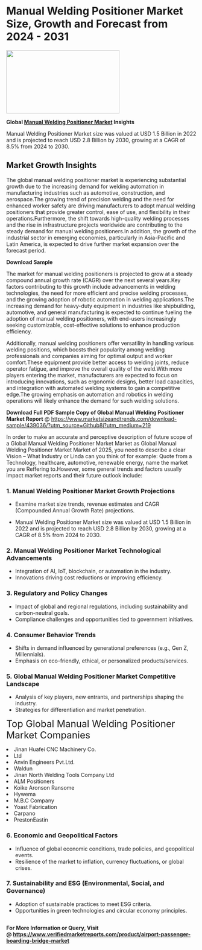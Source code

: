 <H1>Manual Welding Positioner Market Size, Growth and Forecast from 2024 - 2031</H1><img class="aligncenter size-medium wp-image-584254" src="https://thirdeyenews.in/wp-content/uploads/2024/09/Global-Market-Research-300x168.jpeg" alt="" width="300" height="168" /><p><strong>Global&nbsp;<a href="https://www.marketsizeandtrends.com/download-sample/439036/?utm_source=Github8j?utm_medium=219">Manual Welding Positioner Market</a> Insights</strong></p><p>Manual Welding Positioner Market size was valued at USD 1.5 Billion in 2022 and is projected to reach USD 2.8 Billion by 2030, growing at a CAGR of 8.5% from 2024 to 2030.</p><p><h2>Market Growth Insights</h2> <p>The global manual welding positioner market is experiencing substantial growth due to the increasing demand for welding automation in manufacturing industries such as automotive, construction, and aerospace.The growing trend of precision welding and the need for enhanced worker safety are driving manufacturers to adopt manual welding positioners that provide greater control, ease of use, and flexibility in their operations.Furthermore, the shift towards high-quality welding processes and the rise in infrastructure projects worldwide are contributing to the steady demand for manual welding positioners.In addition, the growth of the industrial sector in emerging economies, particularly in Asia-Pacific and Latin America, is expected to drive further market expansion over the forecast period.</p> <p><strong>Download Sample</strong></p> <p>The market for manual welding positioners is projected to grow at a steady compound annual growth rate (CAGR) over the next several years.Key factors contributing to this growth include advancements in welding technologies, the need for more efficient and precise welding processes, and the growing adoption of robotic automation in welding applications.The increasing demand for heavy-duty equipment in industries like shipbuilding, automotive, and general manufacturing is expected to continue fueling the adoption of manual welding positioners, with end-users increasingly seeking customizable, cost-effective solutions to enhance production efficiency.</p> <p>Additionally, manual welding positioners offer versatility in handling various welding positions, which boosts their popularity among welding professionals and companies aiming for optimal output and worker comfort.These equipment provide better access to welding joints, reduce operator fatigue, and improve the overall quality of the weld.With more players entering the market, manufacturers are expected to focus on introducing innovations, such as ergonomic designs, better load capacities, and integration with automated welding systems to gain a competitive edge.The growing emphasis on automation and robotics in welding operations will likely enhance the demand for such welding solutions.</p> <p><span class=""><strong>Download Full PDF Sample Copy of Global Manual Welding Positioner Market Report</strong> @ <a href="https://www.marketsizeandtrends.com/download-sample/439036/?utm_source=Github8j?utm_medium=219" target="_blank">https://www.marketsizeandtrends.com/download-sample/439036/?utm_source=Github8j?utm_medium=219</a></span></p><p>In order to make an accurate and perceptive description of future scope of a Global&nbsp;Manual Welding Positioner Market Market as Global&nbsp;Manual Welding Positioner Market Market of 2025, you need to describe a clear Vision &ndash; What Industry or Linda can you think of for example: Quote from a Technology, healthcare, automotive, renewable energy, name the market you are Reffering to.However, some general trends and factors usually impact market reports and their future outlook include:</p><h3>1.&nbsp;<strong>Manual Welding Positioner Market Growth Projections</strong></h3><ul><li>Examine market size trends, revenue estimates and CAGR (Compounded Annual Growth Rate) projections.</li><li><p>Manual Welding Positioner Market size was valued at USD 1.5 Billion in 2022 and is projected to reach USD 2.8 Billion by 2030, growing at a CAGR of 8.5% from 2024 to 2030.</p></li></ul><h3>2.&nbsp;<strong>Manual Welding Positioner Market Technological Advancements</strong></h3><ul><li>Integration of AI, IoT, blockchain, or automation in the industry.</li><li>Innovations driving cost reductions or improving efficiency.</li></ul><h3>3.&nbsp;<strong>Regulatory and Policy Changes</strong></h3><ul><li>Impact of global and regional regulations, including sustainability and carbon-neutral goals.</li><li>Compliance challenges and opportunities tied to government initiatives.</li></ul><h3>4.&nbsp;<strong>Consumer Behavior Trends</strong></h3><ul><li>Shifts in demand influenced by generational preferences (e.g., Gen Z, Millennials).</li><li>Emphasis on eco-friendly, ethical, or personalized products/services.</li></ul><h3>5.&nbsp;<strong>Global Manual Welding Positioner Market Competitive Landscape</strong></h3><ul><li>Analysis of key players, new entrants, and partnerships shaping the industry.</li><li>Strategies for differentiation and market penetration.</li></ul><p data-pm-slice="1 1 []"><span style="color: inherit; font-family: inherit; font-size: 25px;">Top Global Manual Welding Positioner Market Companies</span></p><div class="" data-test-id=""><p><li>Jinan Huafei CNC Machinery Co.</li><li> Ltd</li><li> Anvin Engineers Pvt.Ltd.</li><li> Waldun</li><li> Jinan North Welding Tools Company Ltd</li><li> ALM Positioners</li><li> Koike Aronson Ransome</li><li> Hywema</li><li> M.B.C Company</li><li> Yoast Fabrication</li><li> Carpano</li><li> PrestonEastin</li></p></div><h3>6.&nbsp;<strong>Economic and Geopolitical Factors</strong></h3><ul><li>Influence of global economic conditions, trade policies, and geopolitical events.</li><li>Resilience of the market to inflation, currency fluctuations, or global crises.</li></ul><h3>7.&nbsp;<strong>Sustainability and ESG (Environmental, Social, and Governance)</strong></h3><ul><li>Adoption of sustainable practices to meet ESG criteria.</li><li>Opportunities in green technologies and circular economy principles.</li></ul><h2><strong style="font-size: 14px;">For More Information or Query, Visit @&nbsp;</strong><a style="background-color: #ffffff; font-size: 14px;" href="https://www.marketsizeandtrends.com/report/manual-welding-positioner-market/" target="_blank">https://www.verifiedmarketreports.com/product/airport-passenger-boarding-bridge-market</a></h2>